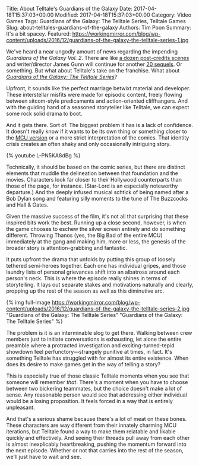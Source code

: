 Title: About Telltale's Guardians of the Galaxy
Date: 2017-04-18T15:37:03+00:00
Modified: 2017-04-18T15:37:03+00:00
Category: Video Games
Tags: Guardians of the Galaxy: The Telltale Series, Telltale Games
Slug: about-telltales-guardians-of-the-galaxy
Authors: Tim Poon
Summary: It's a bit spacey.
Featured: https://workingmirror.com/blog/wp-content/uploads/2016/12/guardians-of-the-galaxy-the-telltale-series-1.jpg

We've heard a near ungodly amount of news regarding the impending *Guardians of the Galaxy Vol. 2*. There are like [a dozen post-credits scenes](http://io9.gizmodo.com/wait-guardians-of-the-galaxy-vol-2-has-how-many-post-1794399080) and writer/director James Gunn will continue for another [20 sequels](http://www.polygon.com/2017/4/17/15330862/guardians-of-the-galaxy-vol-3-james-gunn). Or something. But what about Telltale's take on the franchise. What about *[Guardians of the Galaxy: The Telltale Series](https://telltale.com/series/guardiansofthegalaxy/)*?

Upfront, it sounds like the perfect marriage betwixt material and developer. These interstellar misfits were made for episodic content, freely flowing between sitcom-style predicaments and action-oriented cliffhangers. And with the guiding hand of a seasoned storyteller like Telltale, we can expect some rock solid drama to boot.

And it gets there. Sort of. The biggest problem it has is a lack of confidence. It doesn't really know if it wants to be its own thing or something closer to the [MCU version](http://www.platformnation.com/2014/08/04/guardians-of-the-galaxy-review-blasting-off/) or a more strict interpretation of the comics. That identity crisis creates an often shaky and only occasionally intriguing story.

{% youtube L-PN5KA8dBg %}

Technically, it should be based on the comic series, but there are distinct elements that muddle the delineation between that foundation and the movies. Characters look far closer to their Hollywood counterparts than those of the page, for instance. (Star-Lord is an especially noteworthy departure.) And the deeply infused musical schtick of being named after a Bob Dylan song and featuring silly moments to the tune of The Buzzcocks and Hall & Oates.

Given the massive success of the film, it's not all that surprising that these inspired bits work the best. Running up a close second, however, is when the game chooses to eschew the silver screen entirely and do something different. Throwing Thanos (yes, the Big Bad of the entire MCU) immediately at the gang and making him, more or less, the genesis of the broader story is attention-grabbing and fantastic.

It puts upfront the drama that unfolds by putting this group of loosely tethered semi-heroes together. Each one has individual gripes, and those laundry lists of personal grievances shift into an albatross around each person's neck. This is where the episode really shines in terms of storytelling. It lays out separate stakes and motivations naturally and clearly, propping up the rest of the season as well as this diminutive arc.

{% img full-image https://workingmirror.com/blog/wp-content/uploads/2016/12/guardians-of-the-galaxy-the-telltale-series-2.jpg "Guardians of the Galaxy: The Telltale Series" "Guardians of the Galaxy: The Telltale Series" %}

The problem is it is an interminable slog to get there. Walking between crew members just to initiate conversations is exhausting, let alone the entire preamble where a protracted investigation and exciting-turned-tepid showdown feel perfunctory—strangely punitive at times, in fact. It's something Telltale has struggled with for almost its entire existence. When does its desire to make games get in the way of telling a story?

This is especially true of those classic Telltale moments when you see that someone will remember *that*. There's a moment when you have to choose between two bickering teammates, but the choice doesn't make a lot of sense. Any reasonable person would see that addressing either individual would be a losing proposition. It feels forced in a way that is entirely unpleasant.

And that's a serious shame because there's a lot of meat on these bones. These characters are way different from their innately charming MCU iterations, but Telltale found a way to make them relatable and likable quickly and effectively. And seeing their threads pull away from each other is almost inexplicably heartbreaking, pushing the momentum forward into the next episode. Whether or not that carries into the rest of the season, we'll just have to wait and see.
